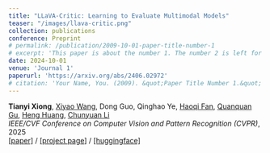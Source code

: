 ```yaml
---
title: "LLaVA-Critic: Learning to Evaluate Multimodal Models"
teaser: "/images/llava-critic.png"
collection: publications
conference: Preprint
# permalink: /publication/2009-10-01-paper-title-number-1
# excerpt: 'This paper is about the number 1. The number 2 is left for future work.'
date: 2024-10-01
venue: 'Journal 1'
paperurl: 'https://arxiv.org/abs/2406.02972'
# citation: 'Your Name, You. (2009). &quot;Paper Title Number 1.&quot; <i>Journal 1</i>. 1(1).'
---
```

**Tianyi Xiong**, [Xiyao Wang](https://si0wang.github.io/), Dong Guo, Qinghao Ye, [Haoqi Fan](https://haoqifan.github.io/), [Quanquan Gu](https://web.cs.ucla.edu/~qgu/), [Heng Huang](https://www.cs.umd.edu/~heng/), [Chunyuan Li](https://chunyuan.li/) <br/>
<i>IEEE/CVF Conference on Computer Vision and Pattern Recognition (CVPR)</i>, 2025 <br/>
[[paper]](https://arxiv.org/abs/2410.02712) / [[project page]](https://llava-vl.github.io/blog/2024-10-03-llava-critic/) / [[huggingface]](https://huggingface.co/collections/lmms-lab/llava-critic-66fe3ef8c6e586d8435b4af8)
